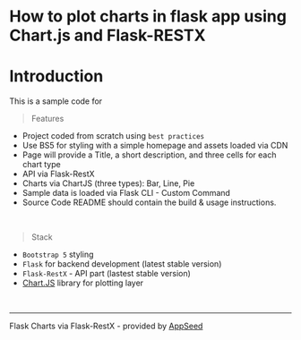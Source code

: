 # How to plot charts in flask app using Chart.js and Flask-RESTX

# Introduction

This is a sample code for 


> Features

- Project coded from scratch using `best practices`
- Use BS5 for styling with a simple homepage and assets loaded via CDN
- Page will provide a Title, a short description, and three cells for each chart type
- API via Flask-RestX
- Charts via ChartJS (three types): Bar, Line, Pie
- Sample data is loaded via Flask CLI - Custom Command
- Source Code README should contain the build & usage instructions.

<br />

> Stack

- `Bootstrap 5` styling
- `Flask` for backend development (latest stable version)
- `Flask-RestX` - API part (lastest stable version)
- [Chart.JS](https://www.chartjs.org/) library for plotting layer

<br />

---
Flask Charts via Flask-RestX - provided by [AppSeed](https://appseed.us)
